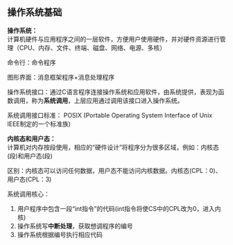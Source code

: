 ## 操作系统基础
**操作系统：**   
计算机硬件与应用程序之间的一层软件，方便用户使用硬件，并对硬件资源进行管理（CPU、内存、文件、终端、磁盘、网络、电源、多核）

命令行：命令程序

图形界面：消息框架程序+消息处理程序

操作系统接口：通过C语言程序连接操作系统和应用软件，由系统提供，表现为函数调用，称为**系统调用**，上层应用通过调用该接口进入操作系统。

系统调用接口标准：
POSIX (Portable Operating System Interface of Unix IEEE制定的一个标准族)

**内核态和用户态：**  
计算机对内存按段使用，相应的“硬件设计”将程序分为很多区域，例如：内核态(段)和用户态(段)

区别：内核态可以访问任何数据，用户态不能访问内核数据。内核态(CPL：0)、用户态(CPL：3)

系统调用核心：  
1. 用户程序中包含一段“int指令”的代码(int指令将使CS中的CPL改为0，进入内核)
2. 操作系统写**中断处理**，获取想调程序的编号
3. 操作系统根据编号执行相应代码